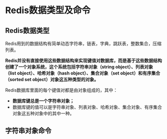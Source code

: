 # Redis数据类型及命令

## Redis数据类型

Redis用到的数据结构有简单动态字符串，链表，字典，跳跃表，整数集合，压缩列表。

**Redis并没有直接使用这些数据结构来实现键值对数据库，而是基于这些数据结构创建了一个对象系统，这个系统包括字符串对象（string object）、列表对象（list object）、哈希对象（hash object）、集合对象（set object）和有序集合（sorted set object）对象这五种类型的对象。**

Redis数据库里面的每个键值对都是由对象组成的，其中：

- **数据库键总是一个字符串对象；**
- 数据库键的值可以是字符串对象、列表对象、哈希对象、集合对象、有序集合对象这五种对象中的其中一种。

## 字符串对象命令



